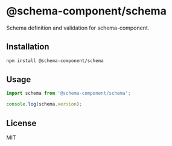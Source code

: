 # @schema-component/schema

Schema definition and validation for schema-component.

## Installation

```bash
npm install @schema-component/schema
```

## Usage

```typescript
import schema from '@schema-component/schema';

console.log(schema.version);
```

## License

MIT
